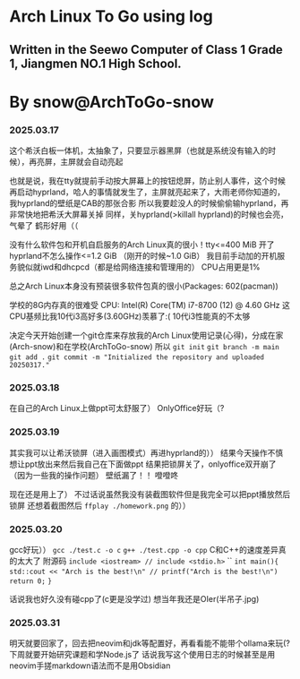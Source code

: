 # Arch Linux To Go using log 

## Written in the Seewo Computer of Class 1 Grade 1, Jiangmen NO.1 High School.

# By snow@ArchToGo-snow

### 2025.03.17

这个希沃白板一体机，太抽象了，只要显示器黑屏（也就是系统没有输入的时候），再亮屏，主屏就会自动亮起 

也就是说，我在tty就提前手动按大屏幕上的按钮熄屏，防止别人事件，这个时候再启动hyprland，哈人的事情就发生了，主屏就亮起来了，大雨老师你知道的，我hyprland的壁纸是CAB的那张合影
所以我要趁没人的时候偷偷输hyprland，再非常快地把希沃大屏幕关掉
同样，关hyprland(\>killall hyprland)的时候也会亮，气晕了
鹤形好用（（

没有什么软件包和开机自启服务的Arch Linux真的很小！tty<=400 MiB
开了hyprland不怎么操作<=1.2 GiB （刚开的时候~1.0 GiB）
我目前手动加的开机服务貌似就iwd和dhcpcd（都是给网络连接和管理用的）
CPU占用更是1%

总之Arch Linux本身没有预装很多软件包真的很小(Packages: 602(pacman))

学校的8G内存真的很难受
CPU: Intel(R) Core(TM) i7-8700 (12) @ 4.60 GHz
这CPU基频比我10代i3高好多(3.60GHz)羡慕了:( 10代i3性能真的不太够

决定今天开始创建一个git仓库来存放我的Arch Linux使用记录(心得)，分成在家(Arch-snow)和在学校(ArchToGo-snow)
所以
`git init`
`git branch -m main`
`git add .`
`git commit -m "Initialized the repository and uploaded 20250317."`

### 2025.03.18

在自己的Arch Linux上做ppt可太舒服了）
OnlyOffice好玩（?

### 2025.03.19

其实我可以让希沃锁屏（进入画图模式）再进hyprland的））
结果今天操作不慎
想让ppt放出来然后我自己在下面做ppt
结果把锁屏关了，onlyoffice双开崩了（因为一些我的操作问题）
壁纸漏了！！
噔噔咚

现在还是用上了）
不过话说虽然我没有装截图软件但是我完全可以把ppt播放然后锁屏
还想着截图然后
`ffplay ./homework.png`
的））

### 2025.03.20 

gcc好玩））
`gcc ./test.c -o c`
`g++ ./test.cpp -o cpp`
C和C++的速度差异真的太大了
附源码
`include <iostream> // include <stdio.h>`
``
`int main(){`
`    std::cout << "Arch is the best!\n" // printf("Arch is the best!\n")`
`    return 0;`
`}`

话说我也好久没有碰cpp了(c更是没学过)
想当年我还是OIer(半吊子.jpg)

### 2025.03.31 

明天就要回家了，回去把neovim和jdk等配置好，再看看能不能带个ollama来玩(?
下周就要开始研究课题和学Node.js了
话说我写这个使用日志的时候甚至是用neovim手搓markdown语法而不是用Obsidian
